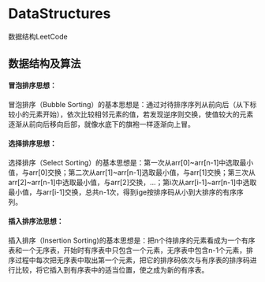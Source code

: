 # DataStructures
数据结构LeetCode

## 数据结构及算法

#### 冒泡排序思想：
冒泡排序（Bubble Sorting）的基本思想是：通过对待排序序列从前向后（从下标较小的元素开始），依次比较相邻元素的值，若发现逆序则交换，使值较大的元素逐渐从前向后移向后部，就像水底下的旗袍一样逐渐向上冒。

#### 选择排序思想：
选择排序（Select Sorting）的基本思想是：第一次从arr[0]~arr[n-1]中选取最小值，与arr[0]交换；第二次从arr[1]~arr[n-1]选取最小值，与arr[1]交换；第三次从arr[2]~arr[n-1]中选取最小值，与arr[2]交换，...；第i次从arr[i-1]~arr[n-1]中选取最小值，与arr[i-1]交换，总共n-1次，得到ige按排序码从小到大排序的有序序列。

#### 插入排序法思想：
插入排序（Insertion Sorting)的基本思想是：把n个待排序的元素看成为一个有序表和一个无序表，开始时有序表中只包含一个元素，无序表中包含n-1个元素，排序过程中每次把无序表中取出第一个元素，把它的排序码依次与有序表的排序码进行比较，将它插入到有序表中的适当位置，使之成为新的有序表。
